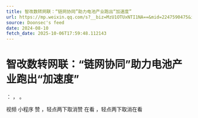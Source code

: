 ```yaml
---
title: 智改数转网联：“链网协同”助力电池产业跑出“加速度”
url: https://mp.weixin.qq.com/s?__biz=MzU1OTUxNTI1NA==&mid=2247590475&idx=1&sn=872fb2baf657a63194ac759db5f5931e
source: Doonsec's feed
date: 2024-08-10
fetch_date: 2025-10-06T17:59:48.112143
---
```


# 智改数转网联：“链网协同”助力电池产业跑出“加速度”

：
，
。

视频
小程序
赞
，轻点两下取消赞
在看
，轻点两下取消在看